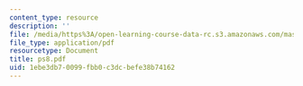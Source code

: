 ```yaml
---
content_type: resource
description: ''
file: /media/https%3A/open-learning-course-data-rc.s3.amazonaws.com/mas-962-digital-typography-fall-1997/1ebe3db70099fbb0c3dcbefe38b74162_ps8.pdf
file_type: application/pdf
resourcetype: Document
title: ps8.pdf
uid: 1ebe3db7-0099-fbb0-c3dc-befe38b74162
---
```

